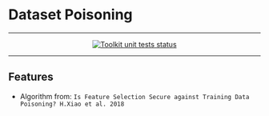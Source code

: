 # Dataset Poisoning

---

<p align="center"><a href="https://github.com/rpgolota/poisoning/actions?query=workflow%3ATests"><img alt="Toolkit unit tests status" src="https://github.com/rpgolota/poisoning/workflows/Tests/badge.svg"></a></p>

---

## Features
- Algorithm from: `Is Feature Selection Secure against Training Data Poisoning? H.Xiao et al. 2018`